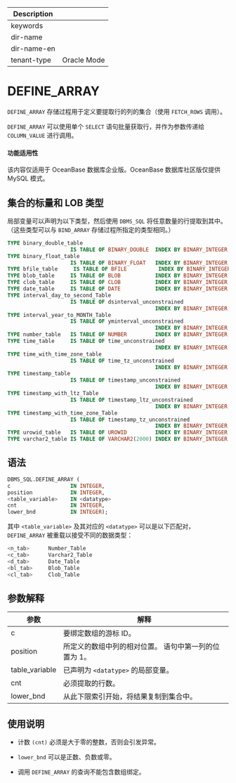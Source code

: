 | Description   |                 |
|---------------|-----------------|
| keywords      |                 |
| dir-name      |                 |
| dir-name-en   |                 |
| tenant-type   | Oracle Mode     |

# DEFINE_ARRAY 

`DEFINE_ARRAY` 存储过程用于定义要提取行的列的集合（使用 `FETCH_ROWS` 调用）。

`DEFINE_ARRAY` 可以使用单个 `SELECT` 语句批量获取行，并作为参数传递给 `COLUMN_VALUE` 进行调用。

  <main id="notice" >
    <h4>功能适用性</h4>
    <p>该内容仅适用于 OceanBase 数据库企业版。OceanBase 数据库社区版仅提供 MySQL 模式。</p>
  </main>

## 集合的标量和 LOB 类型 

局部变量可以声明为以下类型，然后使用 `DBMS_SQL` 将任意数量的行提取到其中。（这些类型可以与 `BIND_ARRAY` 存储过程所指定的类型相同。）

```sql
TYPE binary_double_table 
                    IS TABLE OF BINARY_DOUBLE  INDEX BY BINARY_INTEGER;
TYPE binary_float_table 
                    IS TABLE OF BINARY_FLOAT   INDEX BY BINARY_INTEGER;
TYPE bfile_table     IS TABLE OF BFILE          INDEX BY BINARY_INTEGER;
TYPE blob_table     IS TABLE OF BLOB           INDEX BY BINARY_INTEGER;
TYPE clob_table     IS TABLE OF CLOB           INDEX BY BINARY_INTEGER;
TYPE date_table     IS TABLE OF DATE           INDEX BY BINARY_INTEGER;
TYPE interval_day_to_second_Table 
                    IS TABLE OF dsinterval_unconstrained 
                                               INDEX BY BINARY_INTEGER;
TYPE interval_year_to_MONTH_Table 
                    IS TABLE OF yminterval_unconstrained 
                                               INDEX BY BINARY_INTEGER;
TYPE number_table   IS TABLE OF NUMBER         INDEX BY BINARY_INTEGER;
TYPE time_table     IS TABLE OF time_unconstrained           
                                               INDEX BY BINARY_INTEGER;
TYPE time_with_time_zone_table 
                    IS TABLE OF time_tz_unconstrained 
                                               INDEX BY BINARY_INTEGER;
TYPE timestamp_table 
                    IS TABLE OF timestamp_unconstrained   
                                               INDEX BY BINARY_INTEGER;
TYPE timestamp_with_ltz_Table 
                    IS TABLE OF timestamp_ltz_unconstrained 
                                               INDEX BY BINARY_INTEGER;
TYPE timestamp_with_time_zone_Table 
                    IS TABLE OF timestamp_tz_unconstrained 
                                               INDEX BY BINARY_INTEGER;
TYPE urowid_table   IS TABLE OF UROWID         INDEX BY BINARY_INTEGER;
TYPE varchar2_table IS TABLE OF VARCHAR2(2000) INDEX BY BINARY_INTEGER;
```



## 语法 

```sql
DBMS_SQL.DEFINE_ARRAY (
c                   IN INTEGER, 
position            IN INTEGER,
<table_variable>    IN <datatype> 
cnt                 IN INTEGER, 
lower_bnd           IN INTEGER);
```



其中 `<table_variable>` 及其对应的 `<datatype>` 可以是以下匹配对，`DEFINE_ARRAY` 被重载以接受不同的数据类型：

```sql
<n_tab>      Number_Table
<c_tab>      Varchar2_Table
<d_tab>      Date_Table
<bl_tab>     Blob_Table
<cl_tab>     Clob_Table
```



## 参数解释 



|       参数       |                      解释                      |
|----------------|----------------------------------------------|
| c              | 要绑定数组的游标 ID。                                 |
| position       | 所定义的数组中列的相对位置。 语句中第一列的位置为 1。 |
| table_variable | 已声明为 `<datatype>` 的局部变量。                     |
| cnt            | 必须提取的行数。                                     |
| lower_bnd      | 从此下限索引开始，将结果复制到集合中。                          |



## 使用说明 

* 计数 `(cnt)` 必须是大于零的整数，否则会引发异常。

  

* `lower_bnd` 可以是正数、负数或零。

  

* 调用 `DEFINE_ARRAY` 的查询不能包含数组绑定。

  



